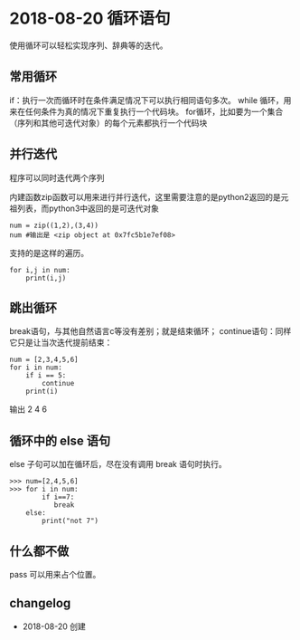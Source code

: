 # 2018-08-20 循环语句

使用循环可以轻松实现序列、辞典等的迭代。

## 常用循环

if：执行一次而循环时在条件满足情况下可以执行相同语句多次。
while 循环，用来在任何条件为真的情况下重复执行一个代码块。
for循环，比如要为一个集合（序列和其他可迭代对象）的每个元素都执行一个代码块

## 并行迭代

程序可以同时迭代两个序列

内建函数zip函数可以用来进行并行迭代，这里需要注意的是python2返回的是元祖列表，而python3中返回的是可迭代对象

```
num = zip((1,2),(3,4))
num #输出是 <zip object at 0x7fc5b1e7ef08>
```
支持的是这样的遍历。

```
for i,j in num:
    print(i,j)
```

## 跳出循环

break语句，与其他自然语言c等没有差别；就是结束循环；
continue语句：同样它只是让当次迭代提前结束：

```
num = [2,3,4,5,6]
for i in num:
    if i == 5:
        continue
    print(i)
```
输出
2
4
6

## 循环中的 else 语句

else 子句可以加在循环后，尽在没有调用 break 语句时执行。

```
>>> num=[2,4,5,6]
>>> for i in num:
        if i==7:
           break
    else:
        print("not 7")
```

## 什么都不做

pass
可以用来占个位置。


## changelog

- 2018-08-20 创建

